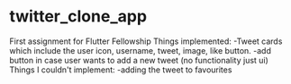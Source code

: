 # twitter_clone_app
First assignment for Flutter Fellowship
Things implemented:
-Tweet cards which include the user icon, username, tweet, image, like button.
-add button in case user wants to add a new tweet (no functionality just ui)
Things I couldn't implement:
-adding the tweet to favourites
